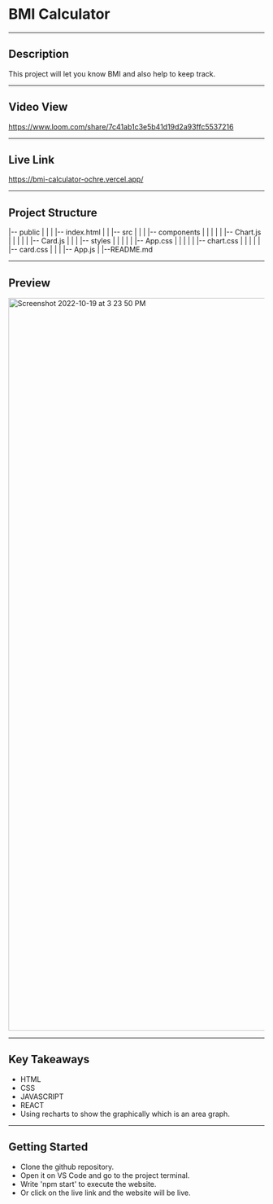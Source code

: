 # BMI Calculator

------------

## Description
This project will let you know BMI and also help to keep track.

------------

## Video View
https://www.loom.com/share/7c41ab1c3e5b41d19d2a93ffc5537216

------------

## Live Link
https://bmi-calculator-ochre.vercel.app/

------------

## Project Structure
|-- public
|   |
|   |-- index.html
|   |
|-- src
|   |
|   |-- components
|   |   |
|   |   |-- Chart.js
|   |   |
|   |   |-- Card.js
|   |
|   |-- styles
|   |   |
|   |   |-- App.css
|   |   |
|   |   |-- chart.css
|   |   |
|   |   |-- card.css
|   |
|   |-- App.js
|
|--README.md

------------

## Preview
<img width="1440" alt="Screenshot 2022-10-19 at 3 23 50 PM" src="https://user-images.githubusercontent.com/103517760/197217457-f69a30b2-4bd6-4835-b67d-36220bcea0de.png">

------------

## Key Takeaways
- HTML
- CSS
- JAVASCRIPT
- REACT
- Using recharts to show the graphically which is an area graph.

------------

## Getting Started
- Clone the github repository.
- Open it on VS Code and go to the project terminal.
- Write 'npm start' to execute the website.
- Or click on the live link and the website will be live.



